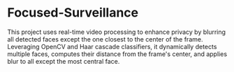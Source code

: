 # Focused-Surveillance
This project uses real-time video processing to enhance privacy by blurring all detected faces except the one closest to the center of the frame. Leveraging OpenCV and Haar cascade classifiers, it dynamically detects multiple faces, computes their distance from the frame's center, and applies blur to all except the most central face.

